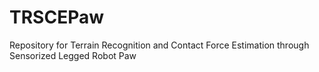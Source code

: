 # TRSCEPaw
Repository for Terrain Recognition and Contact Force Estimation through Sensorized Legged Robot Paw
